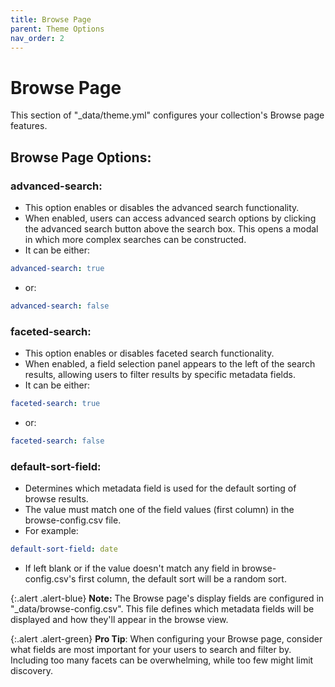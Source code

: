```yaml
---
title: Browse Page
parent: Theme Options
nav_order: 2
---
```


# Browse Page

This section of "_data/theme.yml" configures your collection's Browse page features.

## Browse Page Options:

### advanced-search:

- This option enables or disables the advanced search functionality.
- When enabled, users can access advanced search options by clicking the advanced search button above the search box. This opens a modal in which more complex searches can be constructed.
- It can be either:
```yaml
advanced-search: true
```
- or:
```yaml
advanced-search: false
```

### faceted-search:

- This option enables or disables faceted search functionality.
- When enabled, a field selection panel appears to the left of the search results, allowing users to filter results by specific metadata fields.
- It can be either:
```yaml
faceted-search: true
```
- or:
```yaml
faceted-search: false
```

### default-sort-field:

- Determines which metadata field is used for the default sorting of browse results.
- The value must match one of the field values (first column) in the browse-config.csv file.
- For example:
```yaml
default-sort-field: date
```
- If left blank or if the value doesn't match any field in browse-config.csv's first column, the default sort will be a random sort.

{:.alert .alert-blue}
**Note:** The Browse page's display fields are configured in "_data/browse-config.csv". This file defines which metadata fields will be displayed and how they'll appear in the browse view.

{:.alert .alert-green}
**Pro Tip**: When configuring your Browse page, consider what fields are most important for your users to search and filter by. Including too many facets can be overwhelming, while too few might limit discovery.